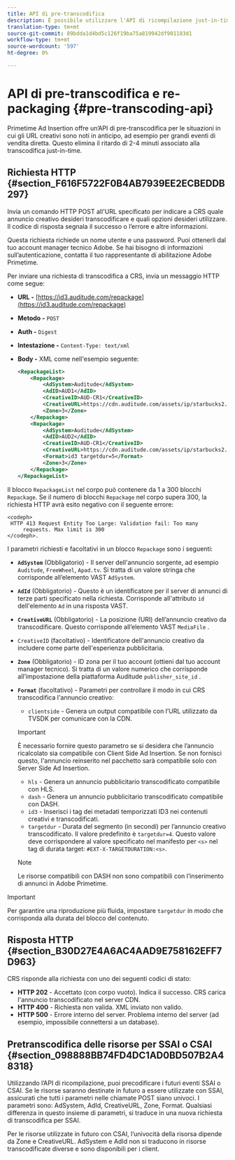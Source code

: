 ```yaml
---
title: API di pre-transcodifica
description: È possibile utilizzare l'API di ricompilazione just-in-time per transcodificare anticipatamente i contenuti creativi, in modo che siano disponibili versioni compatibili con i contenuti quando necessario, eliminando il ritardo di 2-4 minuti associato al riconfezionamento just-in-time (JIT).
translation-type: tm+mt
source-git-commit: 89bdda1d4bd5c126f19ba75a819942df901183d1
workflow-type: tm+mt
source-wordcount: '597'
ht-degree: 0%

---
```



# API di pre-transcodifica e re-packaging {#pre-transcoding-api}

Primetime Ad Insertion offre un’API di pre-transcodifica per le situazioni in cui gli URL creativi sono noti in anticipo, ad esempio per grandi eventi di vendita diretta.  Questo elimina il ritardo di 2-4 minuti associato alla transcodifica just-in-time.

## Richiesta HTTP {#section_F616F5722F0B4AB7939EE2ECBEDDB297}

Invia un comando HTTP POST all&#39;URL specificato per indicare a CRS quale annuncio creativo desideri transcodificare e quali opzioni desideri utilizzare. Il codice di risposta segnala il successo o l’errore e altre informazioni.

Questa richiesta richiede un nome utente e una password. Puoi ottenerli dal tuo account manager tecnico Adobe. Se hai bisogno di informazioni sull’autenticazione, contatta il tuo rappresentante di abilitazione Adobe Primetime.

Per inviare una richiesta di transcodifica a CRS, invia un messaggio HTTP come segue:

* **URL -** [https://id3.auditude.com/repackage](https://id3.auditude.com/repackage)

* **Metodo -** `POST`

* **Auth -** `Digest`

* **Intestazione -** `Content-Type: text/xml`

* **Body -** XML come nell&#39;esempio seguente:

   ```xml
   <RepackageList>
       <Repackage>
           <AdSystem>Auditude</AdSystem>
           <AdID>AUD1</AdID>
           <CreativeID>AUD-CR1</CreativeID>
           <CreativeURL>https://cdn.auditude.com/assets/ip/starbucks2.mp4</CreativeURL>
           <Zone>3</Zone>
       </Repackage>
       <Repackage>
           <AdSystem>Auditude</AdSystem>
           <AdID>AUD2</AdID>
           <CreativeID>AUD-CR1</CreativeID>
           <CreativeURL>https://cdn.auditude.com/assets/ip/starbucks2.mp4</CreativeURL>
           <Format>id3 targetdur=5</Format>
           <Zone>3</Zone>
       </Repackage>
   </RepackageList>
   ```

Il blocco `RepackageList` nel corpo può contenere da 1 a 300 blocchi `Repackage`. Se il numero di blocchi `Repackage` nel corpo supera 300, la richiesta HTTP avrà esito negativo con il seguente errore:

```
<codeph>
 HTTP 413 Request Entity Too Large: Validation fail: Too many
     requests. Max limit is 300
</codeph>.
```


I parametri richiesti e facoltativi in un blocco `Repackage` sono i seguenti:

* **`AdSystem`** (Obbligatorio) - Il server dell&#39;annuncio sorgente, ad esempio  `Auditude`,  `FreeWheel`,  `Apad.tv`. Si tratta di un valore stringa che corrisponde all’elemento VAST `AdSystem`.

* **`AdId`** (Obbligatorio) - Questo è un identificatore per il server di annunci di terze parti specificato nella richiesta. Corrisponde all&#39;attributo `id` dell&#39;elemento `Ad` in una risposta VAST.

* **`CreativeURL`** (Obbligatorio) - La posizione (URI) dell’annuncio creativo da transcodificare. Questo corrisponde all’elemento VAST `MediaFile` .

* `CreativeID` (facoltativo) - Identificatore dell&#39;annuncio creativo da includere come parte dell&#39;esperienza pubblicitaria.
* **`Zone`** (Obbligatorio) - ID zona per il tuo account (ottieni dal tuo account manager tecnico). Si tratta di un valore numerico che corrisponde all’impostazione della piattaforma Auditude `publisher_site_id` .

* **`Format`** (facoltativo) - Parametri per controllare il modo in cui CRS transcodifica l&#39;annuncio creativo:

   * `clientside` - Genera un output compatibile con l’URL utilizzato da TVSDK per comunicare con la CDN.
   >[!IMPORTANT]
   >
   >È necessario fornire questo parametro se si desidera che l’annuncio ricalcolato sia compatibile con Client Side Ad Insertion. Se non fornisci questo, l&#39;annuncio reinserito nel pacchetto sarà compatibile solo con Server Side Ad Insertion.

   * `hls` - Genera un annuncio pubblicitario transcodificato compatibile con HLS.
   * `dash` - Genera un annuncio pubblicitario transcodificato compatibile con DASH.
   * `id3` - Inserisci i tag dei metadati temporizzati ID3 nei contenuti creativi e transcodificati.
   * `targetdur` - Durata del segmento (in secondi) per l’annuncio creativo transcodificato. Il valore predefinito è `targetdur=4`. Questo valore deve corrispondere al valore specificato nel manifesto per `<s>` nel tag di durata target: `#EXT-X-TARGETDURATION:<s>`.

   >[!NOTE]
   >
   >Le risorse compatibili con DASH non sono compatibili con l’inserimento di annunci in Adobe Primetime.

>[!IMPORTANT]
>
>Per garantire una riproduzione più fluida, impostare `targetdur` in modo che corrisponda alla durata del blocco del contenuto.

## Risposta HTTP {#section_B30D27E4A6AC4AAD9E758162EFF7D963}

CRS risponde alla richiesta con uno dei seguenti codici di stato:

* **HTTP 202**  - Accettato (con corpo vuoto). Indica il successo. CRS carica l&#39;annuncio transcodificato nel server CDN.
* **HTTP 400**  - Richiesta non valida. XML inviato non valido.
* **HTTP 500**  - Errore interno del server. Problema interno del server (ad esempio, impossibile connettersi a un database).

## Pretranscodifica delle risorse per SSAI o CSAI {#section_098888BB74FD4DC1AD0BD507B2A48318}

Utilizzando l’API di ricompilazione, puoi precodificare i futuri eventi SSAI o CSAI. Se le risorse saranno destinate in futuro a essere utilizzate con SSAI, assicurati che tutti i parametri nelle chiamate POST siano univoci. I parametri sono: AdSystem, AdId, CreativeURL, Zone, Format. Qualsiasi differenza in questo insieme di parametri, si traduce in una nuova richiesta di transcodifica per SSAI.

Per le risorse utilizzate in futuro con CSAI, l’univocità della risorsa dipende da Zone e CreativeURL. AdSystem e AdId non si traducono in risorse transcodificate diverse e sono disponibili per i client.
